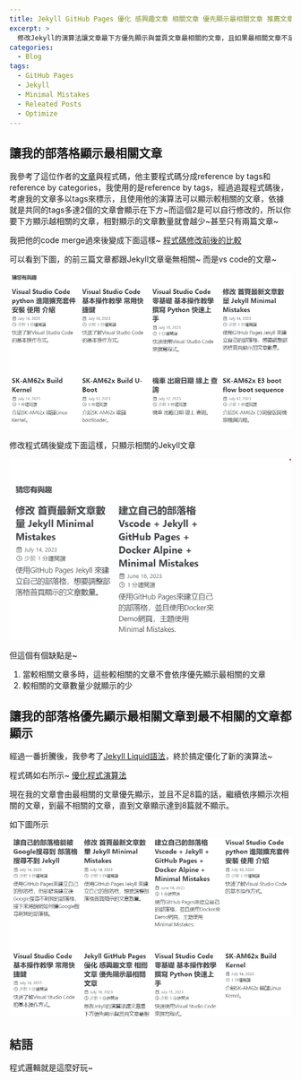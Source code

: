 ```yaml
---
title: Jekyll GitHub Pages 優化 感興趣文章 相關文章 優先顯示最相關文章 推薦文章
excerpt: >
  修改Jekyll的演算法讓文章最下方優先顯示與當頁文章最相關的文章，且如果最相關文章不足還會依序顯示次相關文章。
categories:
  - Blog
tags:
  - GitHub Pages
  - Jekyll
  - Minimal Mistakes
  - Releated Posts
  - Optimize
---
```

## 讓我的部落格顯示最相關文章
我參考了這位作者的[文章](https://blog.webjeda.com/jekyll-related-posts/)與程式碼，他主要程式碼分成reference by tags和reference by categories，我使用的是reference by tags，經過追蹤程式碼後，考慮我的文章多以tags來標示，且使用他的演算法可以顯示較相關的文章，依據就是共同的tags多達2個的文章會顯示在下方~而這個2是可以自行修改的，所以你要下方顯示越相關的文章，相對顯示的文章數量就會越少~甚至只有兩篇文章~

我把他的code merge過來後變成下面這樣~
[程式碼修改前後的比較](https://github.com/mmistakes/minimal-mistakes/commit/c5bc25ffffaa7050be866488a9092fcaccce9263)

可以看到下圖，的前三篇文章都跟Jekyll文章毫無相關~
而是vs code的文章~

![releated_posts_notags](/assets/images/releated_posts_notags.png)



修改程式碼後變成下面這樣，只顯示相關的Jekyll文章

![releated_posts_by_2_tags](/assets/images/releated_posts_by_2_tags.png)

但這個有個缺點是~
1. 當較相關文章多時，這些較相關的文章不會依序優先顯示最相關的文章
2. 較相關的文章數量少就顯示的少

## 讓我的部落格優先顯示最相關文章到最不相關的文章都顯示

經過一番折騰後，我參考了[Jekyll Liquid語法](https://shopify.github.io/liquid/)，終於搞定優化了新的演算法~

程式碼如右所示~
[優化程式演算法](https://github.com/mmistakes/minimal-mistakes/commit/81e166acf4c61a55373e42bb672d136e878fb2cb)

現在我的文章會由最相關的文章優先顯示，並且不足8篇的話，繼續依序顯示次相關的文章，到最不相關的文章，直到文章顯示達到8篇就不顯示。

如下圖所示

![releated_posts_tags_complete](/assets/images/releated_posts_tags_complete.png)

## 結語
程式邏輯就是這麼好玩~